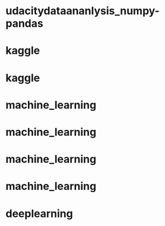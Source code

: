 # udacitydataananlysis_numpy-pandas
# kaggle
# kaggle
# machine_learning
# machine_learning
# machine_learning
# machine_learning
# deeplearning
